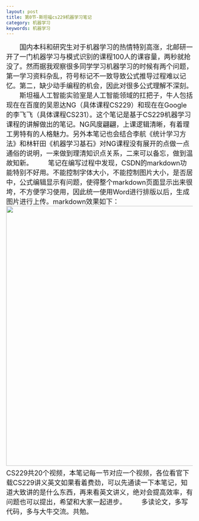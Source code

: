 ```yaml
---
layout: post
title: 第0节-斯坦福cs229机器学习笔记
category: 机器学习
keywords: 机器学习
---
```

<font size=4>　　国内本科和研究生对于机器学习的热情特别高涨，北邮研一开了一门机器学习与模式识别的课程100人的课容量，两秒就抢没了。然而据我观察很多同学学习机器学习的时候有两个问题，第一学习资料杂乱，符号标记不一致导致公式推导过程难以记忆。第二，缺少动手编程的机会，因此对很多公式理解不深刻。
　　斯坦福人工智能实验室是人工智能领域的扛把子，牛人包括现在在百度的吴恩达NG（具体课程CS229）和现在在Google的李飞飞（具体课程CS231）。这个笔记是基于CS229机器学习课程的讲解做出的笔记。NG风度翩翩，上课逻辑清晰，有着理工男特有的人格魅力。另外本笔记也会结合李航《统计学习方法》和林轩田《机器学习基石》对NG课程没有展开的点做一点通俗的说明，一来做到理清知识点关系，二来可以备忘，做到温故知新。
　　笔记在编写过程中发现，CSDN的markdown功能特别不好用。不能控制字体大小，不能控制图片大小，是否居中，公式编辑显示有问题，使得整个markdown页面显示出来很垮，不方便学习使用，因此统一使用Word进行排版以后，生成图片进行上传。markdown效果如下：
　　<img src="http://img.blog.csdn.net/20170116103412450" width="700px">
　　CS229共20个视频，本笔记每一节对应一个视频，各位看官下载CS229讲义英文如果看着费劲，可以先通读一下本笔记，知道大致讲的是什么东西，再来看英文讲义，绝对会提高效率，有问题也可以提出，希望和大家一起进步。
　　多读论文，多写代码，多与大牛交流。共勉。</font>